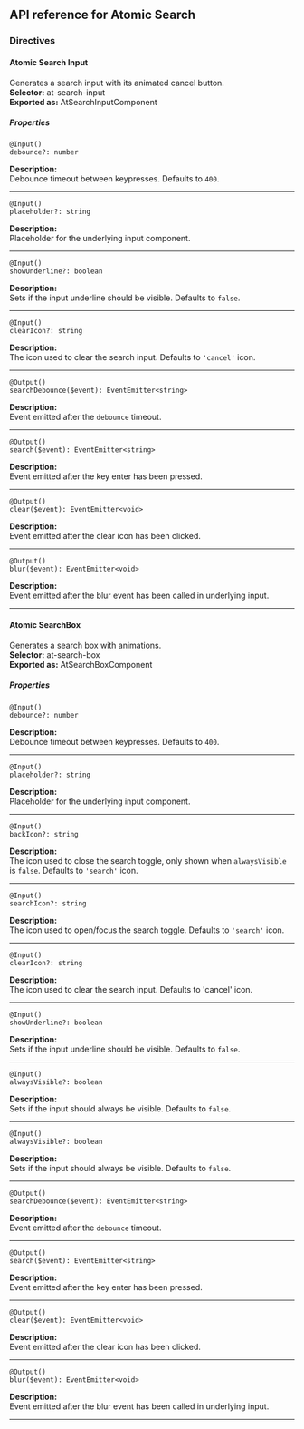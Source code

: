 ## API reference for Atomic Search

### Directives

#### Atomic Search Input
Generates a search input with its animated cancel button.<br>
**Selector:** at-search-input<br>
**Exported as:** AtSearchInputComponent<br>

##### Properties

`@Input()`<br>`debounce?: number`

**Description:**<br>
Debounce timeout between keypresses. Defaults to `400`.   

---

`@Input()`<br>`placeholder?: string`

**Description:**<br>
Placeholder for the underlying input component.

---

`@Input()`<br>`showUnderline?: boolean`

**Description:**<br>
Sets if the input underline should be visible. Defaults to `false`. 

---

`@Input()`<br>`clearIcon?: string`

**Description:**<br>
The icon used to clear the search input. Defaults to `'cancel'` icon.

---

`@Output()`<br>`searchDebounce($event): EventEmitter<string>`

**Description:**<br>
Event emitted after the `debounce` timeout.

---

`@Output()`<br>`search($event): EventEmitter<string>`

**Description:**<br>
Event emitted after the key enter has been pressed.

---

`@Output()`<br>`clear($event): EventEmitter<void>`

**Description:**<br>
Event emitted after the clear icon has been clicked.

---

`@Output()`<br>`blur($event): EventEmitter<void>`

**Description:**<br>
Event emitted after the blur event has been called in underlying input.

---


#### Atomic SearchBox
Generates a search box with animations.<br>
**Selector:** at-search-box<br>
**Exported as:** AtSearchBoxComponent<br>

##### Properties

`@Input()`<br>`debounce?: number`

**Description:**<br>
Debounce timeout between keypresses. Defaults to `400`.   

---

`@Input()`<br>`placeholder?: string`

**Description:**<br>
Placeholder for the underlying input component.  

---

`@Input()`<br>`backIcon?: string`

**Description:**<br>
The icon used to close the search toggle, only shown when `alwaysVisible` is `false`. Defaults to `'search'` icon. 

---

`@Input()`<br>`searchIcon?: string`

**Description:**<br>
The icon used to open/focus the search toggle. Defaults to `'search'` icon.  

---

`@Input()`<br>`clearIcon?: string`

**Description:**<br>
The icon used to clear the search input. Defaults to 'cancel' icon.  

---

`@Input()`<br>`showUnderline?: boolean`

**Description:**<br>
Sets if the input underline should be visible. Defaults to `false`.  

---

`@Input()`<br>`alwaysVisible?: boolean`

**Description:**<br>
Sets if the input should always be visible. Defaults to `false`.

---

`@Input()`<br>`alwaysVisible?: boolean`

**Description:**<br>
Sets if the input should always be visible. Defaults to `false`.

---

`@Output()`<br>`searchDebounce($event): EventEmitter<string>`

**Description:**<br>
Event emitted after the `debounce` timeout.

---

`@Output()`<br>`search($event): EventEmitter<string>`

**Description:**<br>
Event emitted after the key enter has been pressed.

---

`@Output()`<br>`clear($event): EventEmitter<void>`

**Description:**<br>
Event emitted after the clear icon has been clicked.

---

`@Output()`<br>`blur($event): EventEmitter<void>`

**Description:**<br>
Event emitted after the blur event has been called in underlying input.

---